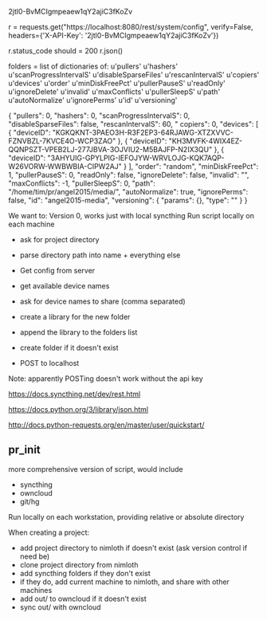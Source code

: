 2jtl0-BvMCIgmpeaew1qY2ajiC3fKoZv

 r = requests.get("https://localhost:8080/rest/system/config", verify=False, headers={'X-API-Key': '2jtl0-BvMCIgmpeaew1qY2ajiC3fKoZv'})

r.status_code should = 200
r.json()

folders = list of dictionaries of:
u'pullers'
u'hashers'
u'scanProgressIntervalS'
u'disableSparseFiles'
u'rescanIntervalS'
u'copiers'
u'devices'
u'order'
u'minDiskFreePct'
u'pullerPauseS'
u'readOnly'
u'ignoreDelete'
u'invalid'
u'maxConflicts'
u'pullerSleepS'
u'path'
u'autoNormalize'
u'ignorePerms'
u'id'
u'versioning'


{
	"pullers": 0, 
	"hashers": 0, 
	"scanProgressIntervalS": 0, 
	"disableSparseFiles": false, 
	"rescanIntervalS": 60, "
	copiers": 0, 
	"devices": [
		{
			"deviceID": "KGKQKNT-3PAEO3H-R3F2EP3-64RJAWG-XTZXVVC-FZNVBZL-7KVCE4O-WCP3ZAO"
		},
		{
			"deviceID": "KH3MVFK-4WIX4EZ-QQNPSZT-VPEB2LJ-277JBVA-3OJVIU2-M5BAJFP-N2IX3QU"
		}, 
		{
			"deviceID": "3AHYUIG-GPYLPIG-IEFOJYW-WRVLOJG-KQK7AQP-W26VORW-WWBWBIA-CIPW2AJ"
		}
	], 
	"order": "random", 
	"minDiskFreePct": 1, 
	"pullerPauseS": 0, 
	"readOnly": false, 
	"ignoreDelete": false, 
	"invalid": "", 
	"maxConflicts": -1, 
	"pullerSleepS": 0, 
	"path": "/home/tim/pr/angel2015/media/", 
	"autoNormalize": true, 
	"ignorePerms": false, 
	"id": "angel2015-media", 
	"versioning": {
		"params": {}, 
		"type": ""
	}
}


We want to: 
Version 0, works just with local syncthing
Run script locally on each machine

* ask for project directory

* parse directory path into name + everything else

* Get config from server

* get available device names

* ask for device names to share (comma separated)

* create a library for the new folder

* append the library to the folders list

* create folder if it doesn't exist

* POST to localhost

Note: apparently POSTing doesn't work without the api key


<https://docs.syncthing.net/dev/rest.html>

<https://docs.python.org/3/library/json.html>

<http://docs.python-requests.org/en/master/user/quickstart/>

## pr_init

more comprehensive version of script, would include
- syncthing
- owncloud
- git/hg

Run locally on each workstation, providing relative or absolute directory

When creating a project:
- add project directory to nimloth if doesn't exist (ask version control if need be)
- clone project directory from nimloth
- add syncthing folders if they don't exist
- if they do, add current machine to nimloth, and share with other machines
- add out/ to owncloud if it doesn't exist
- sync out/ with owncloud


